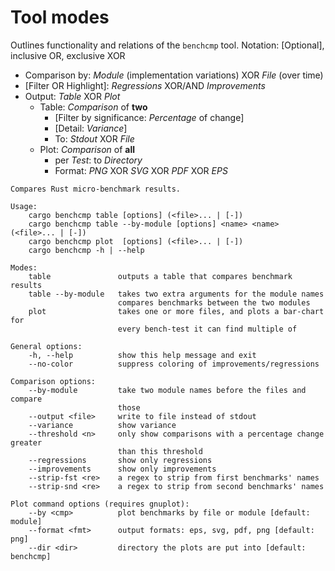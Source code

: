# Tool modes

Outlines functionality and relations of the `benchcmp` tool.
Notation: \[Optional\], inclusive OR, exclusive XOR

- Comparison by: *Module* (implementation variations) XOR *File* (over time)
- \[Filter OR Highlight\]: *Regressions* XOR/AND *Improvements*
- Output: *Table* XOR *Plot*
    - Table: *Comparison* of **two**
        - \[Filter by significance: *Percentage* of change\]
        - \[Detail: *Variance*\]
        - To: *Stdout* XOR *File*
    - Plot: *Comparison* of **all**
        - per *Test*: to *Directory*
        - Format: *PNG* XOR *SVG* XOR *PDF* XOR *EPS*

```
Compares Rust micro-benchmark results.

Usage:
    cargo benchcmp table [options] (<file>... | [-])
    cargo benchcmp table --by-module [options] <name> <name> (<file>... | [-])
    cargo benchcmp plot  [options] (<file>... | [-])
    cargo benchcmp -h | --help

Modes:
    table               outputs a table that compares benchmark results
    table --by-module   takes two extra arguments for the module names
                        compares benchmarks between the two modules
    plot                takes one or more files, and plots a bar-chart for
                        every bench-test it can find multiple of

General options:
    -h, --help          show this help message and exit
    --no-color          suppress coloring of improvements/regressions

Comparison options:
    --by-module         take two module names before the files and compare
                        those
    --output <file>     write to file instead of stdout
    --variance          show variance
    --threshold <n>     only show comparisons with a percentage change greater
                        than this threshold
    --regressions       show only regressions
    --improvements      show only improvements
    --strip-fst <re>    a regex to strip from first benchmarks' names
    --strip-snd <re>    a regex to strip from second benchmarks' names

Plot command options (requires gnuplot):
    --by <cmp>          plot benchmarks by file or module [default: module]
    --format <fmt>      output formats: eps, svg, pdf, png [default: png]
    --dir <dir>         directory the plots are put into [default: benchcmp]
```

